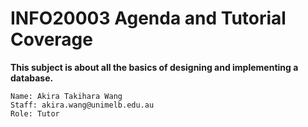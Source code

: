 # INFO20003 Agenda and Tutorial Coverage
**This subject is about all the basics of designing and implementing a database.**
```
Name: Akira Takihara Wang
Staff: akira.wang@unimelb.edu.au
Role: Tutor 
```